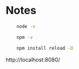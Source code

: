 # Notes 

```bash
    node -v
```

```bash
    npm -v
```

```bash
    npm install reload -D
```

http://localhost:8080/